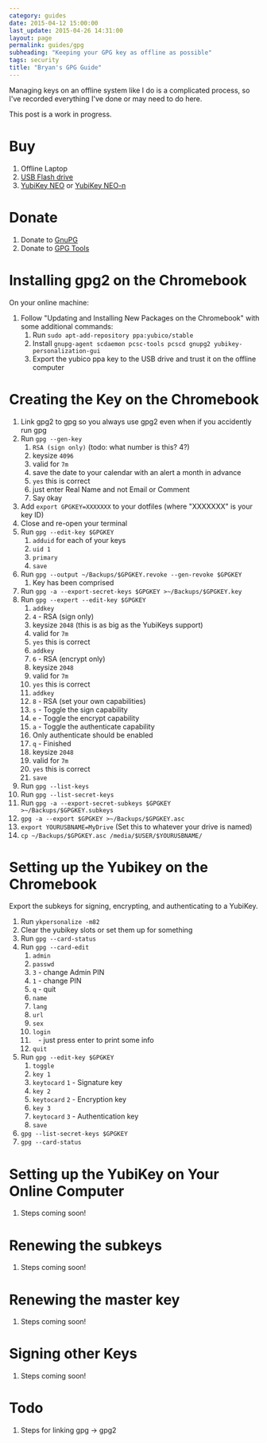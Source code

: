 ```yaml
---
category: guides
date: 2015-04-12 15:00:00
last_update: 2015-04-26 14:31:00
layout: page
permalink: guides/gpg
subheading: "Keeping your GPG key as offline as possible"
tags: security
title: "Bryan's GPG Guide"
---
```


Managing keys on an offline system like I do is a complicated process, so I've recorded everything I've done or may need to do here.

This post is a work in progress.


# Buy

1. Offline Laptop
1. [USB Flash drive](http://www.amazon.com/b/?_encoding=UTF8&ajr=0&camp=1789&creative=390957&linkCode=ur2&node=3151491&tag=stitth06-20&linkId=CYJSSRATO647ERMJ)
1. [YubiKey NEO](http://www.amazon.com/gp/product/B00LX8KZZ8/ref=as_li_tl?ie=UTF8&camp=1789&creative=390957&creativeASIN=B00LX8KZZ8&linkCode=as2&tag=stitth06-20&linkId=DSWT4HBC5SLHZNLG) or [YubiKey NEO-n](http://www.amazon.com/gp/product/B00O8ST7MM/ref=as_li_tl?ie=UTF8&camp=1789&creative=390957&creativeASIN=B00O8ST7MM&linkCode=as2&tag=stitth06-20&linkId=FQO4FJIRY2FYS7LC)


# Donate

1. Donate to [GnuPG](https://gnupg.org/donate/)
1. Donate to [GPG Tools](https://gpgtools.org/donate.html)


# Installing gpg2 on the Chromebook

On your online machine:

1. Follow "Updating and Installing New Packages on the Chromebook" with some additional commands:
    1. Run `sudo apt-add-repository ppa:yubico/stable`
    1. Install `gnupg-agent scdaemon pcsc-tools pcscd gnupg2 yubikey-personalization-gui`
    1. Export the yubico ppa key to the USB drive and trust it on the offline computer


# Creating the Key on the Chromebook

1. Link gpg2 to gpg so you always use gpg2 even when if you accidently run gpg
1. Run `gpg --gen-key`
    1. `RSA (sign only)` (todo: what number is this? 4?)
    1. keysize `4096`
    1. valid for `7m`
    1. save the date to your calendar with an alert a month in advance
    1. `yes` this is correct
    1. just enter Real Name and not Email or Comment
    1. Say `O`kay
1. Add `export GPGKEY=XXXXXXX` to your dotfiles (where "XXXXXXX" is your key ID)
1. Close and re-open your terminal
1. Run `gpg --edit-key $GPGKEY`
    1. `adduid` for each of your keys
    1. `uid 1`
    1. `primary`
    1. `save`
1. Run `gpg --output ~/Backups/$GPGKEY.revoke --gen-revoke $GPGKEY`
    1. Key has been comprised
1. Run `gpg -a --export-secret-keys $GPGKEY >~/Backups/$GPGKEY.key`
1. Run `gpg --expert --edit-key $GPGKEY`
    1. `addkey`
    1. `4` - RSA (sign only)
    1. keysize `2048` (this is as big as the YubiKeys support)
    1. valid for `7m`
    1. `yes` this is correct
    1. `addkey`
    1. `6` - RSA (encrypt only)
    1. keysize `2048`
    1. valid for `7m`
    1. `yes` this is correct
    1. `addkey`
    1. `8` - RSA (set your own capabilities)
    1. `s` - Toggle the sign capability
    1. `e` - Toggle the encrypt capability
    1. `a` - Toggle the authenticate capability
    1. Only authenticate should be enabled
    1. `q` - Finished
    1. keysize `2048`
    1. valid for `7m`
    1. `yes` this is correct
    1. `save`
1. Run `gpg --list-keys`
1. Run `gpg --list-secret-keys`
1. Run `gpg -a --export-secret-subkeys $GPGKEY >~/Backups/$GPGKEY.subkeys`
1. `gpg -a --export $GPGKEY >~/Backups/$GPGKEY.asc`
1. `export YOURUSBNAME=MyDrive` (Set this to whatever your drive is named)
1. `cp ~/Backups/$GPGKEY.asc /media/$USER/$YOURUSBNAME/`


# Setting up the Yubikey on the Chromebook

Export the subkeys for signing, encrypting, and authenticating to a YubiKey.

1. Run `ykpersonalize -m82`
1. Clear the yubikey slots or set them up for something
1. Run `gpg --card-status`
1. Run `gpg --card-edit`
    1. `admin`
    1. `passwd`
    1. `3` - change Admin PIN
    1. `1` - change PIN
    1. `q` - quit
    1. `name`
    1. `lang`
    1. `url`
    1. `sex`
    1. `login`
    1. ` ` - just press enter to print some info
    1. `quit`
1. Run `gpg --edit-key $GPGKEY`
    1. `toggle`
    1. `key 1`
    1. `keytocard`
        `1` - Signature key
    1. `key 2`
    1. `keytocard`
        `2` - Encryption key
    1. `key 3`
    1. `keytocard`
        `3` - Authentication key
    1. `save`
1. `gpg --list-secret-keys $GPGKEY`
1. `gpg --card-status`


# Setting up the YubiKey on Your Online Computer

1. Steps coming soon!


# Renewing the subkeys

1. Steps coming soon!


# Renewing the master key

1. Steps coming soon!


# Signing other Keys

1. Steps coming soon!


# Todo

1. Steps for linking gpg -> gpg2
